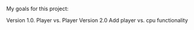 My goals for this project:

Version 1.0. Player vs. Player
Version 2.0 Add player vs. cpu functionality
